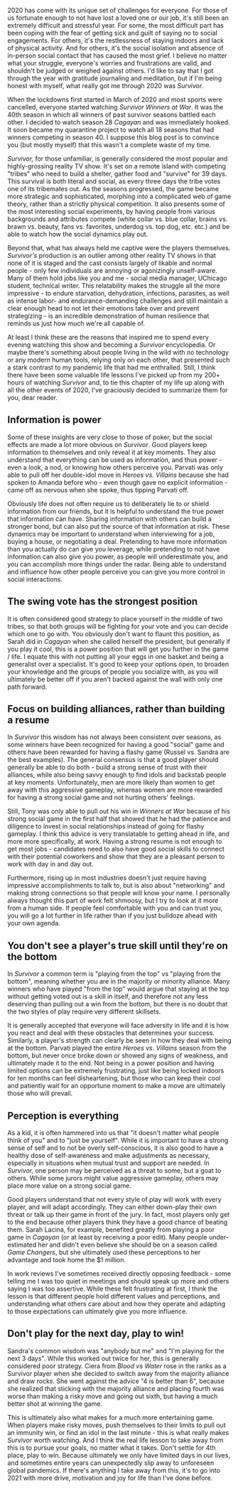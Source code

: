 
2020 has come with its unique set of challenges for everyone. For those
of us fortunate enough to not have lost a loved one or our job, it's
still been an extremely difficult and stressful year. For some, the most
difficult part has been coping with the fear of getting sick and guilt
of saying no to social engagements. For others, it's the restlessness of
staying indoors and lack of physical activity. And for others, it's the
social isolation and absence of in-person social contact that has caused
the most grief. I believe no matter what your struggle, everyone's
worries and frustrations are valid, and shouldn't be judged or weighed
against others. I'd like to say that I got through the year with
gratitude journaling and meditation, but if I'm being honest with
myself, what really got me through 2020 was *Survivor.*

When the lockdowns first started in March of 2020 and most sports were
cancelled, everyone started watching *Survivor Winners at War*. It was
the 40th season in which all winners of past survivor seasons battled
each other. I decided to watch season 28 *Cagayan* and was immediately
hooked. It soon became my quarantine project to watch all 18 seasons
that had winners competing in season 40. I suppose this blog post is to
convince you (but mostly myself) that this wasn't a complete waste of my
time.

*Survivor,* for those unfamiliar, is generally considered the most
popular and highly-grossing reality TV show. It's set on a remote island
with competing "tribes" who need to build a shelter, gather food and
"survive" for 39 days. This survival is both literal and social, as
every three days the tribe votes one of its tribemates out. As the seasons
progressed, the game became more strategic and sophisticated, morphing
into a complicated web of game theory, rather than a strictly physical
competition. It also presents some of the most interesting social
experiments, by having people from various backgrounds and attributes
compete (white collar vs. blue collar, brains vs. brawn vs. beauty, fans
vs. favorites, underdog vs. top dog, etc. etc.) and be able to watch
how the social dynamics play out.

Beyond that, what has always held me captive were the players
themselves. *Survivor's* production is an outlier among other reality TV
shows in that none of it is staged and the cast consists largely of
likable and normal people - only few individuals are annoying or
agonizingly unself-aware. Many of them hold jobs like you and me -
social media manager, UChicago student, technical writer. This
relatability makes the struggle all the more impressive - to endure
starvation, dehydration, infections, parasites, as well as intense
labor- and endurance-demanding challenges and still maintain a clear
enough head to not let their emotions take over and prevent strategizing - is an incredible demonstration of human resilience that reminds us
just how much we're all capable of.

At least I think these are the reasons that inspired me to spend every
evening watching this show and becoming a *Survivor* encyclopedia. Or
maybe there's something about people living in the wild with no
technology or any modern human tools, relying only on each other, that
presented such a stark contrast to my pandemic life that had me
enthralled. Still, I think there have been some valuable life lessons
I've picked up from my 200+ hours of watching *Survivor* and, to tie
this chapter of my life up along with all the other events of 2020, I've
graciously decided to summarize them for you, dear reader.

## Information is power

Some of these insights are very close to those of poker, but the social
effects are made a lot more obvious on *Survivor*. Good players keep
information to themselves and only reveal it at key moments. They also
understand that everything can be used as information, and thus power -
even a look, a nod, or knowing how others perceive you. Parvati
was only able to pull off her double-idol move in *Heroes vs. Villains*
because she had spoken to Amanda before who - even though gave no
explicit information - came off as nervous when she spoke, thus tipping
Parvati off.

Obviously life does not often require us to deliberately lie to or
shield information from our friends, but it is helpful to understand the
true power that information can have. Sharing information with others
can build a stronger bond, but can also put the source of that
information at risk. These dynamics may be important to understand when
interviewing for a job, buying a house, or negotiating a deal.
Pretending to have more information than you actually do can give you
leverage, while pretending to not have information can also give you
power, as people will underestimate you, and you can accomplish more
things under the radar. Being able to understand and influence how other
people perceive you can give you more control in social interactions.

## The swing vote has the strongest position

It is often considered good strategy to place yourself in the middle of
two tribes, so that both groups will be fighting for your vote and you
can decide which one to go with. You obviously don't want to flaunt this
position, as Sarah did in *Cagayan* when she called herself the
president, but generally if you play it cool, this is a power position
that will get you further in the game / life. I equate this with not
putting all your eggs in one basket and being a generalist over a
specialist. It's good to keep your options open, to broaden your
knowledge and the groups of people you socialize with, as you will
ultimately be better off if you aren't backed against the wall with only
one path forward.

## Focus on building alliances, rather than building a resume

In *Survivor* this wisdom has not always been consistent over seasons,
as some winners have been recognized for having a good "social" game and
others have been rewarded for having a flashy game (Russel vs. Sandra
are the best examples). The general consensus is that a good player
should generally be able to do both - build a strong sense of trust with
their alliances, while also being savvy enough to find idols and
backstab people at key moments. Unfortunately, men are more likely than
women to get away with this aggressive gameplay, whereas
women are more rewarded for having a strong social game and not hurting
others' feelings.

Still, Tony was only able to pull out his win in *Winners at War*
because of his strong social game in the first half that showed that he
had the patience and diligence to invest in social relationships instead
of going for flashy gameplay. I think this advice is very translatable
to getting ahead in life, and more more specifically, at work. Having a
strong resume is not enough to get most jobs - candidates need to also
have good social skills to connect with their potential coworkers and
show that they are a pleasant person to work with day in and day out.

Furthermore, rising up in most industries doesn't just require having
impressive accomplishments to talk to, but is also about "networking"
and making strong connections so that people will know your name. I
personally always thought this part of work felt shmoosy, but
I try to look at it more from a human side. If people feel comfortable
with you and can trust you, you will go a lot further in life rather
than if you just bulldoze ahead with your own agenda.

## You don't see a player's true skill until they're on the bottom

In *Survivor* a common term is "playing from the top" vs "playing from
the bottom", meaning whether you are in the majority or minority
alliance. Many winners who have played "from the top" would argue that
staying at the top without getting voted out is a skill in itself, and
therefore not any less deserving than pulling out a win from the bottom,
but there is no doubt that the two styles of play require very different
skillsets.

It is generally accepted that everyone will face adversity in life and
it is how you react and deal with these obstacles that
determines your success. Similarly, a player's strength can clearly be seen in how
they deal with being at the bottom. Parvati played the entire *Heroes vs. Villains* season from
the bottom, but never once broke down or showed any signs of weakness,
and ultimately made it to the end. Not being in a power position and
having limited options can be extremely frustrating, just like being
locked indoors for ten months can feel disheartening, but those who can
keep their cool and patiently wait for an opportune moment to make a
move are ultimately those who will prevail.

## Perception is everything

As a kid, it is often hammered into us that "it doesn't matter what
people think of you" and to "just be yourself". While it is important to
have a strong sense of self and to not be overly self-conscious, it is
also good to have a healthy dose of self-awareness and make adjustments as necessary,
especially in situations when mutual trust and support are needed. In
*Survivor,* one person may be perceived as a threat to some, but a goat
to others. While some jurors might value aggressive gameplay, others may
place more value on a strong social game.

Good players understand that not every style of play will work with
every player, and will adapt accordingly. They can either down-play
their own threat or talk up their game in front of the jury. In fact,
most players only get to the end because other players think they have a
good chance of beating them. Sarah Lacina, for example, benefited
greatly from playing a poor game in *Cagayan* (or at least by receiving a
poor edit). Many people under-estimated her and didn't even believe she
should be on a season called *Game Changers*, but she ultimately used
these perceptions to her advantage and took home the \$1 million.

In work reviews I've sometimes received directly opposing feedback -
some telling me I was too quiet in meetings and should speak up more and
others saying I was too assertive. While these felt frustrating at
first, I think the lesson is that different people hold different values
and perceptions, and understanding what others care about and how they
operate and adapting to those expectations can ultimately give you more
influence.

## Don't play for the next day, play to win!

Sandra's common wisdom was "anybody but me" and "I'm playing for the
next 3 days". While this worked out twice for her, this is generally
considered poor strategy. Ciera from *Blood vs Water* rose in the ranks
as a Survivor player when she decided to switch away from the majority
alliance and draw rocks. She went against the advice "4 is better than
6", because she realized that sticking with the majority alliance and
placing fourth was worse than making a risky move and going out sixth,
but having a much better shot at winning the game.

This is ultimately also what makes for a much more entertaining game.
When players make risky moves, push themselves to their limits to pull
out an immunity win, or find an idol in the last minute - this is what
really makes *Survivor* worth watching. And I think the real life lesson
to take away from this is to pursue your goals, no matter what it takes.
Don't settle for 4th place, play to win. Because ultimately we only have
limited days in our lives, and sometimes entire years can unexpectedly
slip away to unforeseen global pandemics. If there's anything I take
away from this, it's to go into 2021 with more drive, motivation and joy
for life than I've done before.
